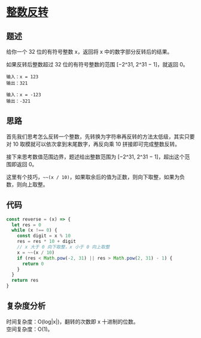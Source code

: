# [整数反转](https://leetcode.cn/problems/reverse-integer/)

## 题述

给你一个 32 位的有符号整数 x，返回将 x 中的数字部分反转后的结果。

如果反转后整数超过 32 位的有符号整数的范围 [−2^31, 2^31 − 1]，就返回 0。

```
输入：x = 123
输出：321

输入：x = -123
输出：-321
```

## 思路

首先我们思考怎么反转一个整数，先转换为字符串再反转的方法太低级，其实只要对 10 取模就可以依次拿到末尾数字，再反向乘 10 拼接即可完成整数反转。

接下来思考数值范围边界，题述给出整数范围为 [−2^31, 2^31 − 1]，超出这个范围即返回 0。

这里有个技巧，`~~(x / 10)`，如果取余后的值为正数，则向下取整，如果为负数，则向上取整。

## 代码

```javascript
const reverse = (x) => {
  let res = 0
  while (x !== 0) {
    const digit = x % 10
    res = res * 10 + digit
    // x 大于 0 向下取整，x 小于 0 向上取整
    x = ~~(x / 10)
    if (res < Math.pow(-2, 31) || res > Math.pow(2, 31) - 1) {
      return 0
    }
  }
  return res
}
```

## 复杂度分析

时间复杂度：O(log⁡|x|)，翻转的次数即 x 十进制的位数。  
空间复杂度：O(1)。
